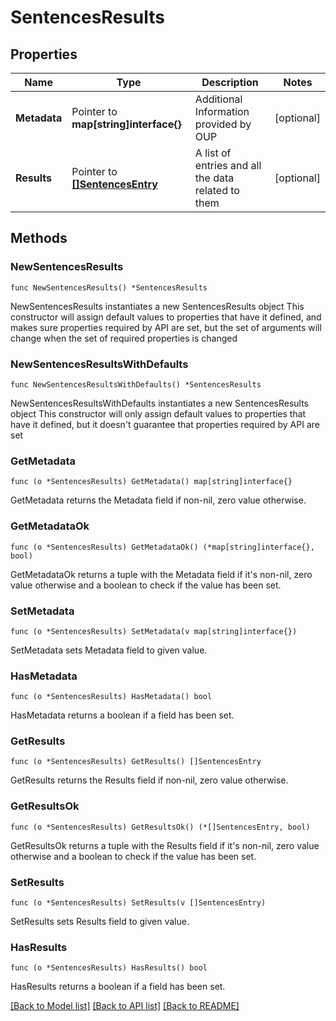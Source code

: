 # SentencesResults

## Properties

Name | Type | Description | Notes
------------ | ------------- | ------------- | -------------
**Metadata** | Pointer to **map[string]interface{}** | Additional Information provided by OUP | [optional] 
**Results** | Pointer to [**[]SentencesEntry**](SentencesEntry.md) | A list of entries and all the data related to them | [optional] 

## Methods

### NewSentencesResults

`func NewSentencesResults() *SentencesResults`

NewSentencesResults instantiates a new SentencesResults object
This constructor will assign default values to properties that have it defined,
and makes sure properties required by API are set, but the set of arguments
will change when the set of required properties is changed

### NewSentencesResultsWithDefaults

`func NewSentencesResultsWithDefaults() *SentencesResults`

NewSentencesResultsWithDefaults instantiates a new SentencesResults object
This constructor will only assign default values to properties that have it defined,
but it doesn't guarantee that properties required by API are set

### GetMetadata

`func (o *SentencesResults) GetMetadata() map[string]interface{}`

GetMetadata returns the Metadata field if non-nil, zero value otherwise.

### GetMetadataOk

`func (o *SentencesResults) GetMetadataOk() (*map[string]interface{}, bool)`

GetMetadataOk returns a tuple with the Metadata field if it's non-nil, zero value otherwise
and a boolean to check if the value has been set.

### SetMetadata

`func (o *SentencesResults) SetMetadata(v map[string]interface{})`

SetMetadata sets Metadata field to given value.

### HasMetadata

`func (o *SentencesResults) HasMetadata() bool`

HasMetadata returns a boolean if a field has been set.

### GetResults

`func (o *SentencesResults) GetResults() []SentencesEntry`

GetResults returns the Results field if non-nil, zero value otherwise.

### GetResultsOk

`func (o *SentencesResults) GetResultsOk() (*[]SentencesEntry, bool)`

GetResultsOk returns a tuple with the Results field if it's non-nil, zero value otherwise
and a boolean to check if the value has been set.

### SetResults

`func (o *SentencesResults) SetResults(v []SentencesEntry)`

SetResults sets Results field to given value.

### HasResults

`func (o *SentencesResults) HasResults() bool`

HasResults returns a boolean if a field has been set.


[[Back to Model list]](../README.md#documentation-for-models) [[Back to API list]](../README.md#documentation-for-api-endpoints) [[Back to README]](../README.md)


